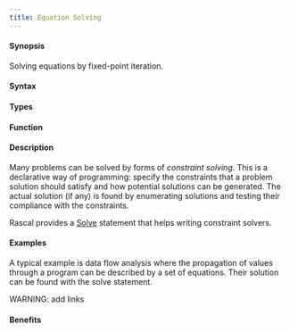 ```yaml
---
title: Equation Solving
---
```


#### Synopsis

Solving equations by fixed-point iteration.

#### Syntax

#### Types

#### Function

#### Description

Many problems can be solved by forms of _constraint solving_. 
This is a declarative way of programming: specify the constraints that a problem solution should 
satisfy and how potential solutions can be generated. 
The actual solution (if any) is found by enumerating solutions and testing their compliance with the constraints.

Rascal provides a [Solve](/docs//Rascal/Statements/Solve) statement that helps writing constraint solvers. 

#### Examples

A typical example is data flow analysis where the propagation of values through a program can be described by a set of equations. 
Their solution can be found with the solve statement.

WARNING: add links

#### Benefits


